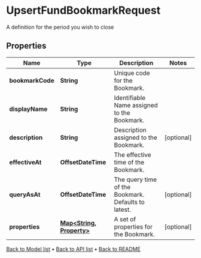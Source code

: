 

# UpsertFundBookmarkRequest

A definition for the period you wish to close

## Properties

| Name | Type | Description | Notes |
|------------ | ------------- | ------------- | -------------|
|**bookmarkCode** | **String** | Unique code for the Bookmark. |  |
|**displayName** | **String** | Identifiable Name assigned to the Bookmark. |  |
|**description** | **String** | Description assigned to the Bookmark. |  [optional] |
|**effectiveAt** | **OffsetDateTime** | The effective time of the Bookmark. |  |
|**queryAsAt** | **OffsetDateTime** | The query time of the Bookmark. Defaults to latest. |  [optional] |
|**properties** | [**Map&lt;String, Property&gt;**](Property.md) | A set of properties for the Bookmark. |  [optional] |



[Back to Model list](../README.md#documentation-for-models) &#8226; [Back to API list](../README.md#documentation-for-api-endpoints) &#8226; [Back to README](../README.md)


